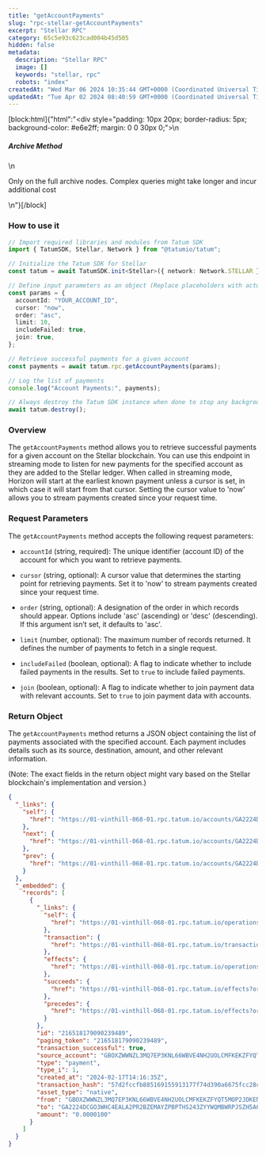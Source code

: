 ```yaml
---
title: "getAccountPayments"
slug: "rpc-stellar-getAccountPayments"
excerpt: "Stellar RPC"
category: 65c5e93c623cad004b45d505
hidden: false
metadata: 
  description: "Stellar RPC"
  image: []
  keywords: "stellar, rpc"
  robots: "index"
createdAt: "Wed Mar 06 2024 10:35:44 GMT+0000 (Coordinated Universal Time)"
updatedAt: "Tue Apr 02 2024 08:40:59 GMT+0000 (Coordinated Universal Time)"
---
```

[block:html]{"html":"<div style=\"padding: 10px 20px; border-radius: 5px; background-color: #e6e2ff; margin: 0 0 30px 0;\">\n  <h5>Archive Method</h5>\n  <p>Only on the full archive nodes. Complex queries might take longer and incur additional cost</p>\n</div>"}[/block]

### How to use it

```typescript
// Import required libraries and modules from Tatum SDK
import { TatumSDK, Stellar, Network } from "@tatumio/tatum";

// Initialize the Tatum SDK for Stellar
const tatum = await TatumSDK.init<Stellar>({ network: Network.STELLAR });

// Define input parameters as an object (Replace placeholders with actual values and remove redundant)
const params = {
  accountId: "YOUR_ACCOUNT_ID",
  cursor: "now",
  order: "asc",
  limit: 10,
  includeFailed: true,
  join: true,
};

// Retrieve successful payments for a given account
const payments = await tatum.rpc.getAccountPayments(params);

// Log the list of payments
console.log("Account Payments:", payments);

// Always destroy the Tatum SDK instance when done to stop any background processes
await tatum.destroy();
```

### Overview

The `getAccountPayments` method allows you to retrieve successful payments for a given account on the Stellar blockchain. You can use this endpoint in streaming mode to listen for new payments for the specified account as they are added to the Stellar ledger. When called in streaming mode, Horizon will start at the earliest known payment unless a cursor is set, in which case it will start from that cursor. Setting the cursor value to 'now' allows you to stream payments created since your request time.

### Request Parameters

The `getAccountPayments` method accepts the following request parameters:

- `accountId` (string, required):
  The unique identifier (account ID) of the account for which you want to retrieve payments.

- `cursor` (string, optional):
  A cursor value that determines the starting point for retrieving payments. Set it to 'now' to stream payments created since your request time.

- `order` (string, optional):
  A designation of the order in which records should appear. Options include 'asc' (ascending) or 'desc' (descending). If this argument isn’t set, it defaults to 'asc'.

- `limit` (number, optional):
  The maximum number of records returned. It defines the number of payments to fetch in a single request.

- `includeFailed` (boolean, optional):
  A flag to indicate whether to include failed payments in the results. Set to `true` to include failed payments.

- `join` (boolean, optional):
  A flag to indicate whether to join payment data with relevant accounts. Set to `true` to join payment data with accounts.

### Return Object

The `getAccountPayments` method returns a JSON object containing the list of payments associated with the specified account. Each payment includes details such as its source, destination, amount, and other relevant information.

(Note: The exact fields in the return object might vary based on the Stellar blockchain's implementation and version.)

```json
{
  "_links": {
    "self": {
      "href": "https://01-vinthill-068-01.rpc.tatum.io/accounts/GA2224DCGO3WHC4EALA2PR2BZEMAYZPBPTHS243ZYYWQMBWRPJSZH5A6/payments?cursor=&limit=10&order=asc"
    },
    "next": {
      "href": "https://01-vinthill-068-01.rpc.tatum.io/accounts/GA2224DCGO3WHC4EALA2PR2BZEMAYZPBPTHS243ZYYWQMBWRPJSZH5A6/payments?cursor=216532408316960769&limit=10&order=asc"
    },
    "prev": {
      "href": "https://01-vinthill-068-01.rpc.tatum.io/accounts/GA2224DCGO3WHC4EALA2PR2BZEMAYZPBPTHS243ZYYWQMBWRPJSZH5A6/payments?cursor=216518179090239489&limit=10&order=desc"
    }
  },
  "_embedded": {
    "records": [
      {
        "_links": {
          "self": {
            "href": "https://01-vinthill-068-01.rpc.tatum.io/operations/216518179090239489"
          },
          "transaction": {
            "href": "https://01-vinthill-068-01.rpc.tatum.io/transactions/57d2fccfb885169155913177f74d390a6675fcc28ccab529b8848cfcb1882435"
          },
          "effects": {
            "href": "https://01-vinthill-068-01.rpc.tatum.io/operations/216518179090239489/effects"
          },
          "succeeds": {
            "href": "https://01-vinthill-068-01.rpc.tatum.io/effects?order=desc&cursor=216518179090239489"
          },
          "precedes": {
            "href": "https://01-vinthill-068-01.rpc.tatum.io/effects?order=asc&cursor=216518179090239489"
          }
        },
        "id": "216518179090239489",
        "paging_token": "216518179090239489",
        "transaction_successful": true,
        "source_account": "GBOXZWWNZL3MQ7EP3KNL66WBVE4NH2UOLCMFKEKZFYQT5MOP2JDKENIZ",
        "type": "payment",
        "type_i": 1,
        "created_at": "2024-02-17T14:16:35Z",
        "transaction_hash": "57d2fccfb885169155913177f74d390a6675fcc28ccab529b8848cfcb1882435",
        "asset_type": "native",
        "from": "GBOXZWWNZL3MQ7EP3KNL66WBVE4NH2UOLCMFKEKZFYQT5MOP2JDKENIZ",
        "to": "GA2224DCGO3WHC4EALA2PR2BZEMAYZPBPTHS243ZYYWQMBWRPJSZH5A6",
        "amount": "0.0000100"
      }
    ]
  }
}
```
